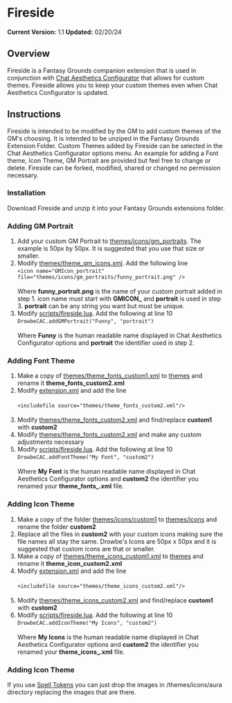 
# Fireside

**Current Version:** 1.1
**Updated:** 02/20/24

## Overview

Fireside is a Fantasy Grounds companion extension that is used in conjunction with [Chat Aesthetics Configurator](https://github.com/rhagelstrom/ChatAestheticsConfigurator) that allows for custom themes. Fireside allows you to keep your custom themes even when Chat Aesthetics Configurator is updated.

## Instructions

Fireside is intended to be modified by the GM to add custom themes of the GM's choosing. It is intended to be unziped in the Fantasy Grounds Extension Folder. Custom Themes added by Fireside can be selected in the Chat Aesthetics Configurator options menu. An example for adding a Font theme, Icon Theme, GM Portrait are provided but feel free to change or delete. Fireside can be forked, modified, shared or changed no permission necessary.

### Installation

Download Fireside and unzip it into your Fantasy Grounds extensions folder.

### Adding GM Portrait

1. Add your custom GM Portrait to [themes/icons/gm_portraits](themes/icons/gm_portraits). The example is 50px by 50px. It is suggested that you use that size or smaller.
2. Modify [themes/theme_gm_icons.xml](themes/theme_gm_icons.xml). Add the following line <br>
 ```<icon name="GMIcon_portrait" file="themes/icons/gm_portraits/funny_portrait.png" />``` <br><br> Where **funny_portrait.png** is the name of your custom portrait added in step 1. icon name must start with **GMICON_** and **portrait** is used in step 3. **portrait** can be any string you want but must be unique.
 3. Modify [scripts/fireside.lua](scripts/fireside.lua). Add the following at line 10 <br>
   ```DrowbeCAC.addGMPortrait("Funny", "portrait")``` <br><br> Where **Funny** is the human readable name displayed in Chat Aesthetics Configurator options and **portrait** the identifier used in step 2.

### Adding Font Theme

1. Make a copy of [themes/theme_fonts_custom1.xml](themes/theme_fonts_custom1.xml) to [themes](themes) and rename it **theme_fonts_custom2.xml**
2. Modify [extension.xml](extension.xml) and add the line<br><br> ```<includefile source="themes/theme_fonts_custom2.xml"/>```<br><br>
3. Modify [themes/theme_fonts_custom2.xml](themes/theme_fonts_custom2.xml) and find/replace **custom1** with **custom2**
4. Modify [themes/theme_fonts_custom2.xml](themes/theme_fonts_custom2.xml) and make any custom adjustments necessary
5. Modify [scripts/fireside.lua](scripts/fireside.lua). Add the following at line 10 <br>
   ```DrowbeCAC.addFontTheme("My Font", "custom2")``` <br><br> Where **My Font** is the human readable name displayed in Chat Aesthetics Configurator options and **custom2** the identifier you renamed your **theme_fonts_.xml** file.

### Adding Icon Theme

1. Make a copy of the folder [themes/icons/custom1](themes/icons/custom1) to [themes/icons](themes/icons) and rename the folder **custom2**
2. Replace all the files in **custom2** with your custom icons making sure the file names all stay the same. Drowbe's Icons are 50px x 50px and it is suggested that custom icons are that or smaller.
3. Make a copy of [themes/theme_icons_custom1.xml](themes/theme_icons_custom1.xml) to [themes](themes) and rename it **theme_icon_custom2.xml**
4. Modify [extension.xml](extension.xml) and add the line<br><br> ```<includefile source="themes/theme_icons_custom2.xml"/>```<br><br>
5. Modify [themes/theme_icons_custom2.xml](themes/theme_icons_custom2.xml) and find/replace **custom1** with **custom2**
6. Modify [scripts/fireside.lua](scripts/fireside.lua). Add the following at line 10 <br>
   ```DrowbeCAC.addIconTheme("My Icons", "custom2")``` <br><br> Where **My Icons** is the human readable name displayed in Chat Aesthetics Configurator options and **custom2** the identifier you renamed your **theme_icons_.xml** file.

### Adding Icon Theme

If you use [Spell Tokens](https://www.dmsguild.com/product/195599/DUNGEONS-AND-DRAGONS-5e-Spell-Tokens-21) you can just drop the images in /themes/icons/aura directory replacing the images that are there.
